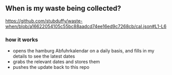 ## When is my waste being collected?
  https://github.com/stubduffy/waste-when/blob/a16622054105c55bc88aadcd74ee16ed9c7268cb/cal.json#L1-L6
  
  ### how it works
  - opens the hamburg Abfuhrkalendar on a daily basis, and fills in my details to see the latest dates
  - grabs the relevant dates and stores them
  - pushes the update back to this repo
  
